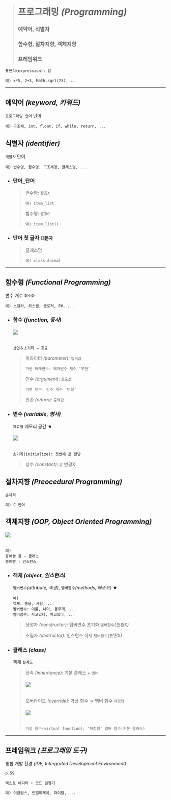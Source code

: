 ># 프로그래밍 *(Programming)*
>
>### 예약어, 식별자 
>### 함수형, 절차지향, 객체지향
>### 프레임워크
```
표현식(expression): 값

예) x*5, 2+3, Math.sqrt(25), ...
```
---

## 예약어 *(keyword, 키워드)*
`프로그래밍 언어` 단어
```angular2html
예) 구조체, int, float, if, while, return, ...
```

## 식별자 *(identifier)*
`개발자` 단어
```
예) 변수명, 함수명, 구조체명, 클래스명, ...
```

+ ### 단어`_`단어
  >변수명: `괄호X`
  >```
  >예) item_list
  >```
  >
  >함수명: `괄호O`
  >```
  >예) item_list()
  >```

+ ### 단어 첫 글자 `대문자`
  >클래스명
  >```
  >예) class Animal
  >```

---

## 함수형 *(Functional Programming)*
변수 개수 `최소화`
```angular2html
예) 스칼라, 하스켈, 클로저, F#, ...
```

+ ### 함수 *(function, 동사)*
  ###### <img src = 'img/함수.png'>
  ```
  선언＆초기화 → 호출
  ```
  >파라미터 *(parameter)*: `입력값`
  >```
  >가변 매개변수: 매개변수 개수 '무한'
  >```
  >인수 *(argument)*: `호출값`
  >```
  >가변 인수: 인수 개수 '미정'
  >```
  >반환 *(return)*: `출력값`

+ ### 변수 *(variable, 명사)*
  `자료형` 메모리 공간 ★
  ###### <img src = 'img/변수.png'>
  ```
  초기화(initialize): 첫번째 값 할당
  ```
  >상수 *(constant)*: `값` 변경X

## 절차지향 *(Preocedural Programming)*
`순차적`
```angular2html
예) C 언어
```

## 객체지향 *(OOP, Object Oriented Programming)*
###### <img src = 'img/객체지향 프로그래밍.png'>
```
예)
붕어빵 틀 - 클래스
붕어빵 - 인스턴스
```

+ ### 객체 *(object, 인스턴스)*
  `멤버변수`*(attribute, 속성)*, `멤버함수`*(methods, 메소드)* ★
  ```
  예) 
  객체: 동물, 사람, ...
  멤버변수: 이름, 나이, 몸무게, ...
  멤버함수: 자고있다, 먹고있다, ...
  ```
  >생성자 *(constructor)*: 멤버변수 초기화 `멤버함수`*(반환X)*
  >
  >소멸자 *(destructor)*: 인스턴스 삭제 `멤버함수`*(반환X)*


+ ### 클래스 *(class)*
  객체 `설계도`
  >상속 *(inheritance)*: 기본 클래스 + `멤버` 
  >###### <img src = 'img/상속.png'>
  > 
  >오버라이드 *(override)*: 가상 함수 → 멤버 함수 `재정의`
  >###### <img src = 'img/오버라이드.png'>
  >```
  >가상 함수(virtual function): '재정의' 멤버 함수(기본 클래스)
  >```

---

## 프레임워크 *(프로그래밍 도구)*
통합 개발 환경 *(IDE, Intergrated Development Environment)*
```angular2html
p.59

텍스트 에디터 + 코드 실행기

예) 이클립스, 인텔리제이, 파이참, ...
```
